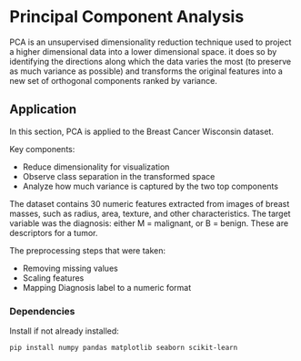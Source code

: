 
# Principal Component Analysis
PCA is an unsupervised dimensionality reduction technique used to project a higher dimensional data into a lower dimensional space. it does so by identifying the directions along which the data varies the most (to preserve as much variance as possible) and transforms the original features into a new set of orthogonal components ranked by variance.

## Application
In this section, PCA is applied to the Breast Cancer Wisconsin dataset. 

Key components:
- Reduce dimensionality for visualization
- Observe class separation in the transformed space
- Analyze how much variance is captured by the two top components

The dataset contains 30 numeric features extracted from images of breast masses, such as radius, area, texture, and other characteristics.
The target variable was the diagnosis: either M = malignant, or B = benign. These are descriptors for a tumor.

The preprocessing steps that were taken:
- Removing missing values
- Scaling features
- Mapping Diagnosis label to a numeric format

### Dependencies

Install if not already installed:
```bash
pip install numpy pandas matplotlib seaborn scikit-learn